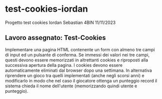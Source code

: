 # test-cookies-iordan
Progetto test cookies Iordan Sebastian 4BIN 11/11/2023

## Lavoro assegnato: Test-Cookies

Implementare una pagina HTML contenente un form con almeno tre campi di input ed un pulsante di conferma. Se immessi dei valori nei tre campi, questi devono essere memorizzati in altrettanti cookies e riproposti alla successiva apertura della pagina. I cookies devono essere automaticamente eliminati dal browser dopo una settimana.
In alternativa riprendere un gioco tra quelli implementati (anche negli scorsi anni) e modificarlo in modo che nel caso il giocatore ottenga un punteggio record il sistema chieda il nome dell'utente (memorizzando
quindi utente e punteggio).
